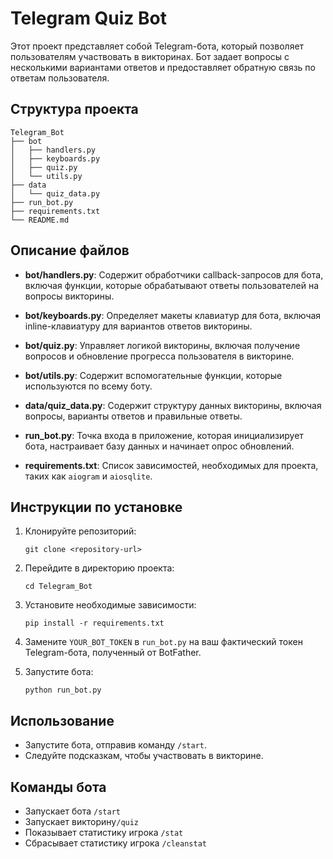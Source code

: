 # Telegram Quiz Bot

Этот проект представляет собой Telegram-бота, который позволяет пользователям участвовать в викторинах. Бот задает вопросы с несколькими вариантами ответов и предоставляет обратную связь по ответам пользователя.

## Структура проекта

```
Telegram_Bot
├── bot
│   ├── handlers.py
│   ├── keyboards.py
│   ├── quiz.py
│   └── utils.py
├── data
│   └── quiz_data.py
├── run_bot.py
├── requirements.txt
└── README.md
```

## Описание файлов


- **bot/handlers.py**: Содержит обработчики callback-запросов для бота, включая функции, которые обрабатывают ответы пользователей на вопросы викторины.

- **bot/keyboards.py**: Определяет макеты клавиатур для бота, включая inline-клавиатуру для вариантов ответов викторины.

- **bot/quiz.py**: Управляет логикой викторины, включая получение вопросов и обновление прогресса пользователя в викторине.

- **bot/utils.py**: Содержит вспомогательные функции, которые используются по всему боту.

- **data/quiz_data.py**: Содержит структуру данных викторины, включая вопросы, варианты ответов и правильные ответы.

- **run_bot.py**: Точка входа в приложение, которая инициализирует бота, настраивает базу данных и начинает опрос обновлений.

- **requirements.txt**: Список зависимостей, необходимых для проекта, таких как `aiogram` и `aiosqlite`.

## Инструкции по установке

1. Клонируйте репозиторий:
   ```
   git clone <repository-url>
   ```

2. Перейдите в директорию проекта:
   ```
   cd Telegram_Bot
   ```

3. Установите необходимые зависимости:
   ```
   pip install -r requirements.txt
   ```

4. Замените `YOUR_BOT_TOKEN` в `run_bot.py` на ваш фактический токен Telegram-бота, полученный от BotFather.

5. Запустите бота:
   ```
   python run_bot.py
   ```

## Использование

- Запустите бота, отправив команду `/start`.
- Следуйте подсказкам, чтобы участвовать в викторине.

## Команды бота

- Запускает бота `/start`
- Запускает викторину`/quiz`
- Показывает статистику игрока `/stat`
- Сбрасывает статистику игрока `/cleanstat`